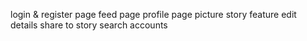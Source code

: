 login & register page
feed page
profile page
picture
story feature
edit details
share to story
search accounts
